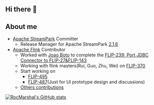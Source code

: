 ## Hi there 👋

<!--
**rocmarshal/rocmarshal** is a ✨ _special_ ✨ repository because its `README.md` (this file) appears on your GitHub profile.

Here are some ideas to get you started:

- 🔭 I’m currently working on ...
- 🌱 I’m currently learning ...
- 👯 I’m looking to collaborate on ...
- 🤔 I’m looking for help with ...
- 💬 Ask me about ...
- 📫 How to reach me: ...
- 😄 Pronouns: ...
- ⚡ Fun fact: ...

-->

## About me
- [Apache StreamPark](https://github.com/apache/streampark) Committer
  - Release Manager for Apache StreamPark [2.1.6](https://streampark.apache.org/download/release-note/2.1.6/)
- [Apache Flink](https://github.com/apache/flink) Contributor
  - Worked with [Joao Boto](https://github.com/eskabetxe) to complete the [FLIP-239: Port JDBC Connector to FLIP-27&FLIP-143](https://cwiki.apache.org/confluence/pages/viewpage.action?pageId=217386271)
  - Working with flink masters(Rui, Guo, Zhu, Wei) on [FLIP-370](https://cwiki.apache.org/confluence/display/FLINK/FLIP-370%3A+Support+Balanced+Tasks+Scheduling)
  - Start working on
    - [FLIP-495](https://cwiki.apache.org/confluence/display/FLINK/FLIP-495%3A+Support+AdaptiveScheduler+record+and+query+the+rescale+history?src=contextnavpagetreemode)
    - [FLIP-487](https://cwiki.apache.org/confluence/display/FLINK/FLIP-487%3A+Show+history+of+rescales+in+Web+UI+for+AdaptiveScheduler?src=contextnavpagetreemode)(Just for UI prototype design and discussions)
  - [Others contributions](https://github.com/apache/flink/commits?author=RocMarshal)

[![RocMarshal's GitHub stats](https://github-readme-stats.vercel.app/api?username=RocMarshal)](https://github.com/RocMarshal)
